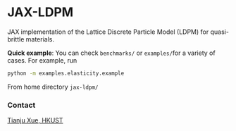 # JAX-LDPM

JAX implementation of the Lattice Discrete Particle Model (LDPM) for quasi-brittle materials.

**Quick example**: You can check `benchmarks/` or `examples/`for a variety of cases. For example, run

```bash
python -m examples.elasticity.example
```

From home directory  `jax-ldpm/`

### Contact

[Tianju Xue, HKUST](https://ce.hkust.edu.hk/people/tian-ju-xue-xuetianju)